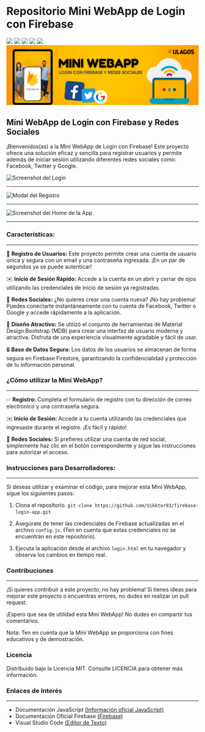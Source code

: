 # Repositorio Mini WebApp de Login con Firebase
<p align="left">
   <img src="https://img.shields.io/badge/Status-En%20Desarrollo-green?style=plastic">
   <img src="https://img.shields.io/badge/JavaScript-F7DF1E?tyle=plastic&logo=javascript&logoColor=white&labelColor=F7DF1E">
   <img src="https://img.shields.io/badge/HTML5-%23E34F26.svg?style=plastic&logo=HTML5&logoColor=white">
   <img src="https://img.shields.io/badge/CSS3-%231572B6.svg?style=plastic&logo=CSS3&logoColor=white">
   <img src="https://img.shields.io/badge/Firebase-FFCA28?tyle=plastic&logo=firebase&logoColor=white&labelColor=FFCA28">
   <img src="./assets/img/miniWebApp.png"/>

## Mini WebApp de Login con Firebase y Redes Sociales


¡Bienvenidos(as) a la Mini WebApp de Login con Firebase! Este proyecto ofrece una solución eficaz y sencilla para registrar usuarios y permite además de iniciar sesión utilizando diferentes redes sociales como: Facebook, Twitter y Google.

<image
  src="./assets/img/loginFirebaseApp.png"
  alt="Screenshot del Login"
  caption="Screenshot del Login">


---

<image
  src="./assets/img/loginAppV2.png"
  alt="Modal del Registro"
  caption="Modal del Registro">


---
<image
  src="./assets/img/loginAppv3.png"
  alt="Screenshot del Home de la App"
  caption="Screenshot del Home de la App">

  
---

### Características:
---

:bust_in_silhouette: **Registro de Usuarios:** Este proyecto permite crear una cuenta de usuario única y segura con un email y una contraseña ingresada. ¡En un par de segundos ya se puede autenticar!

:envelope: **Inicio de Sesión Rápido:** Accede a la cuenta en un abrir y cerrar de ojos utilizando las credenciales de inicio de sesión ya registradas.

:rocket: **Redes Sociales:** ¿No quieres crear una cuenta nueva? ¡No hay problema! Puedes conectarte instantáneamente con tu cuenta de Facebook, Twitter o Google y accede rápidamente a la aplicación.

:iphone: **Diseño Atractivo:** Se utilizó el conjunto de herramientas de Material Design Bootstrap (MDB) para crear una interfaz de usuario moderna y atractiva. Disfruta de una experiencia visualmente agradable y fácil de usar.

:lock: **Base de Datos Segura:** Los datos de los usuarios se almacenan de forma segura en Firebase Firestore, garantizando la confidencialidad y protección de tu información personal.

### ¿Cómo utilizar la Mini WebApp?
---

:white_check_mark: **Registro:** Completa el formulario de registro con tu dirección de correo electrónico y una contraseña segura. 

:envelope: **Inicio de Sesión:** Accede a tu cuenta utilizando las credenciales que ingresaste durante el registro. ¡Es fácil y rápido!

:rocket: **Redes Sociales:** Si prefieres utilizar una cuenta de red social, simplemente haz clic en el botón correspondiente y sigue las instrucciones para autorizar el acceso.

### Instrucciones para Desarrolladores:
---

Si deseas utilizar y examinar el código, para mejorar esta Mini WebApp, sigue los siguientes pasos:

1. Clona el repositorio.
`git clone https://github.com/Vikktor93/firebase-login-app.git`

2. Asegúrate de tener las credenciales de Firebase actualizadas en el archivo `config.js`. (Ten en cuenta que estas credenciales no se encuentran en este repositorio).

3. Ejecuta la aplicación desde el archivo `login.html` en tu navegador y observa los cambios en tiempo real.

### Contribuciones
---

¡Si quieres contribuir a este proyecto, no hay problema! Si tienes ideas para mejorar este proyecto o encuentras errores, no dudes en realizar un pull request.

¡Espero que sea de utilidad esta Mini WebApp! No dudes en compartir tus comentarios. 

Nota: Ten en cuenta que la Mini WebApp se proporciona con fines educativos y de demostración.

### Licencia
Distribuido bajo la Licencia MIT. Consulte LICENCIA para obtener más información.

### Enlaces de Interés
---

- Documentación JavaScript [(Información oficial JavaScript)][js]
- Documentación Oficial Firebase [(Firebase)][firebase]
- Visual Studio Code [(Editor de Texto)][vscode]

[js]: https://developer.mozilla.org/es/docs/Web/JavaScript
[vscode]: https://code.visualstudio.com/download
[firebase]:https://firebase.google.com/docs?hl=es-419


